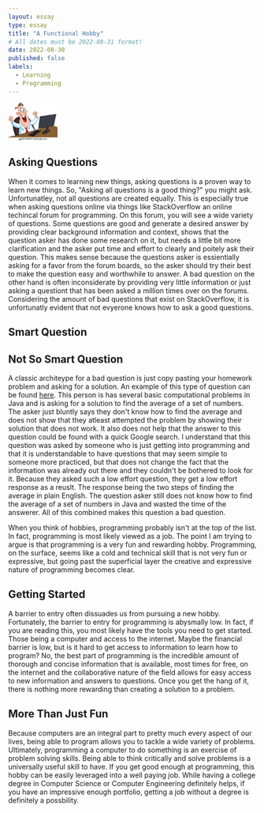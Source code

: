 ```yaml
---
layout: essay
type: essay
title: "A Functional Hobby"
# All dates must be 2022-08-31 format!
date: 2022-08-30
published: false
labels:
  - Learning
  - Programming
---
```


<img width="100px" class="rounded float-start pe-4" src="../img/programming-as-a-hobby/happy-man-with-computer-clip-art-vector_gg62182849.jpg">

## Asking Questions
When it comes to learning new things, asking questions is a proven way to learn new things. So, "Asking all questions is a good thing?" you might ask. Unfortunatley, not all questions are created equally. This is especially true when asking questions online via things like StackOverflow an online techincal forum for programming. On this forum, you will see a wide variety of questions. Some questions are good and generate a desired answer by providing clear background information and context, shows that the question asker has done some research on it, but needs a little bit more clarification and the asker put time and effort to clearly and poitely ask their question. This makes sense because the questions asker is essientially asking for a favor from the forum boards, so the asker should try their best to make the question easy and worthwhile to answer. A bad question on the other hand is often inconsiderate by providing very little information or just asking a questiont that has been asked a million times over on the forums. Considering the amount of bad questions that exist on StackOverflow, it is unfortunatly evident that not evyerone knows how to ask a good questions.

## Smart Question

## Not So Smart Question
A classic architeype for a bad question is just copy pasting your homework problem and asking for a solution. An example of this type of question can be found <a href="https://stackoverflow.com/questions/35245296/calculating-an-average-with-an-array-in-java-homework">here</a>. This person is has several basic computational problems in Java and is asking for a solution to find the average of a set of numbers. The asker just bluntly says they don't know how to find the average and does not show that they atleast attempted the problem by showing their solution that does not work. It also does not help that the answer to this question could be found with a quick Google search. I understand that this question was asked by someone who is just getting into programming and that it is understandable to have questions that may seem simple to someone more practiced, but that does not change the fact that the information was already out there and they couldn't be bothered to look for it. Because they asked such a low effort question, they get a low effort response as a reuslt. The response being the two steps of finding the average in plain English. The question asker still does not know how to find the average of a set of numbers in Java and wasted the time of the answerer. All of this combined makes this question a bad question.

When you think of hobbies, programming probably isn't at the top of the list. In fact, programming is most likely viewed as a job. The point I am trying to argue is that programming is a very fun and rewarding hobby. Programming, on the surface, seems like a cold and technical skill that is not very fun or expressive, but going past the superficial layer the creative and expressive nature of programming becomes clear. 

## Getting Started
A barrier to entry often dissuades us from pursuing a new hobby. Fortunately, the barrier to entry for programming is abysmally low. In fact, if you are reading this, you most likely have the tools you need to get started. Those being a computer and access to the internet. Maybe the financial barrier is low, but is it hard to get access to information to learn how to program? No, the best part of programming is the incredible amount of thorough and concise information that is available, most times for free, on the internet and the collaborative nature of the field allows for easy access to new information and answers to questions. Once  you get the hang of it, there is nothing more rewarding than creating a solution to a problem.

## More Than Just Fun
Because computers are an integral part to pretty much every aspect of our lives, being able to program allows you to tackle a wide variety of problems. Ultimately, programming a computer to do something is an exercise of problem solving skills. Being able to think critically and solve problems is a universally useful skill to have. If you get good enough at programming, this hobby can be easily leveraged into a well paying job. While having a college degree in Computer Science or Computer Engineering definitely helps, if you have an impressive enough portfolio, getting a job without a degree is definitely a possbility.

